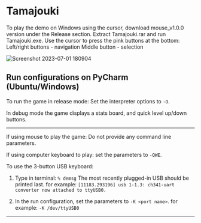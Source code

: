 # Tamajouki
To play the demo on Windows using the cursor, download mouse_v1.0.0 version under the Release section.
Extract Tamajouki.rar and run Tamajouki.exe.
Use the cursor to press the pink buttons at the bottom:
Left/right buttons - navigation
Middle button - selection

![Screenshot 2023-07-01 180904](https://github.com/Sigalga/Tamajouki/assets/53434909/10cf7fa6-e048-4cbd-a6d7-8926a229f17d)

Run configurations on PyCharm (Ubuntu/Windows)
------------------------------------------------------------------------------------

To run the game in release mode:
Set the interpreter options to `-O`.

In debug mode the game displays a stats board, and quick level up/down buttons.

------------------------------------------------------------------------------------

If using mouse to play the game:
Do not provide any command line parameters.

If using computer keyboard to play:
set the parameters to `-QWE`.

To use the 3-button USB keyboard:

1) Type in terminal:
	`% demsg`
	The most recently plugged-in USB should be printed last.
	for example:
	`[11183.293196] usb 1-1.3: ch341-uart converter now attached to ttyUSB0.`
	
2) In the run configuration, set the parameters to `-K <port name>`.
	for example:
	`-K /dev/ttyUSB0`

------------------------------------------------------------------------------------


